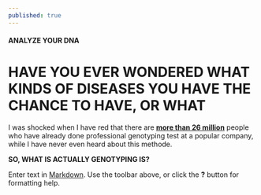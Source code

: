 ```yaml
---
published: true
---
```

#### ANALYZE YOUR DNA

# HAVE YOU EVER WONDERED WHAT KINDS OF DISEASES YOU HAVE THE CHANCE TO HAVE, OR WHAT 

I was shocked when I have red that there are [**more than 26 million**](https://www.technologyreview.com/s/612880/more-than-26-million-people-have-taken-an-at-home-ancestry-test/) people who have already done professional genotyping test at a popular company, while I have never even heard about this methode.

**SO, WHAT IS ACTUALLY GENOTYPING IS?**



Enter text in [Markdown](http://daringfireball.net/projects/markdown/). Use the toolbar above, or click the **?** button for formatting help.
